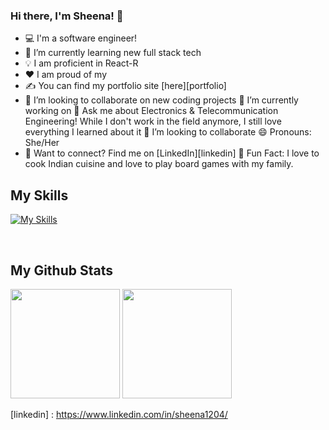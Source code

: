 
### Hi there, I'm Sheena! 👋

- 💻 I'm a software engineer!
- 🌱 I’m currently learning new full stack tech
- 💡 I am proficient in React-R 
- ❤️ I am proud of my
- ✍ You can find my portfolio site [here][portfolio]
- :rocket: I’m looking to collaborate on new coding projects
🔭 I’m currently working on 
💬 Ask me about Electronics & Telecommunication Engineering! While I don't work in the field anymore, I still love everything I learned about it
👯 I’m looking to collaborate 
😄 Pronouns: She/Her
- 🔗 Want to connect? Find me on [LinkedIn][linkedin]
🎸 Fun Fact: I love to cook Indian cuisine and love to play board games with my family.


## My Skills
[![My Skills](https://skills.thijs.gg/icons?i=js,react,redux,express,nodejs,py,flask,html,css,vscode,postman,git,sqlite,matlab&perline=8&theme=light)](https://skills.thijs.gg)

<br />

## My Github Stats

<p>
  <img src="https://github-readme-stats.vercel.app/api?username=coderaries12&show_icons=true&theme=github_dark_dimmed&count_private=true&hide_rank=true&hide_title=true" height="175">
  <img src="https://github-readme-stats.vercel.app/api/top-langs/?username=coderaries12&hide_progress=true&langs_count=6&theme=github_dark_dimmed&hide=php,scss,less,c,jupyter%20notebook" height="175">
</p>

[linkedin] : https://www.linkedin.com/in/sheena1204/







  
